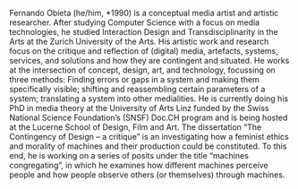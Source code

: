 Fernando Obieta (he/him, *1990) is a conceptual media artist and artistic researcher. After studying Computer Science with a focus on media technologies, he studied Interaction Design and Transdisciplinarity in the Arts at the Zurich University of the Arts. His artistic work and research focus on the critique and reflection of (digital) media, artefacts, systems, services, and solutions and how they are contingent and situated. He works at the intersection of concept, design, art, and technology, focussing on three methods: Finding errors or gaps in a system and making them specifically visible; shifting and reassembling certain parameters of a system; translating a system into other medialities. He is currently doing his PhD in media theory at the University of Arts Linz funded by the Swiss National Science Foundation’s (SNSF) Doc.CH program and is being hosted at the Lucerne School of Design, Film and Art. The dissertation “The Contingency of Design – a critique” is an investigating how a feminist ethics and morality of machines and their production could be constituted. To this end, he is working on a series of posits under the title “machines congregating”, in which he examines how different machines perceive people and how people observe others (or themselves) through machines.
